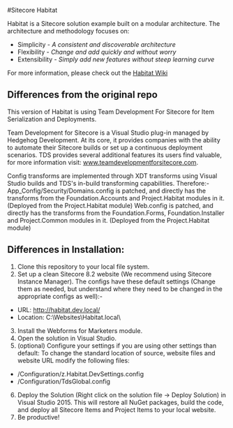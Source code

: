 #Sitecore Habitat

Habitat is a Sitecore solution example built on a modular architecture.
The architecture and methodology focuses on:

* Simplicity - *A consistent and discoverable architecture*
* Flexibility - *Change and add quickly and without worry*
* Extensibility - *Simply add new features without steep learning curve*

For more information, please check out the [Habitat Wiki](https://github.com/Sitecore/Habitat/wiki)

## Differences from the original repo

This version of Habitat is using Team Development For Sitecore for Item Serialization and Deployments.

Team Development for Sitecore is a Visual Studio plug-in managed by Hedgehog Development. At its core, it provides companies with the ability to automate their Sitecore builds or set up a continuous deployment scenarios. TDS provides several additional features its users find valuable, for more information visit: www.teamdevelopmentforsitecore.com.

Config transforms are implemented through XDT transforms using Visual Studio builds and TDS's in-build transforming capabilities. Therefore:-
App_Config/Security/Domains.config is patched, and directly has the transforms from the Foundation.Accounts and Project.Habitat modules in it. (Deployed from the Project.Habitat module)
Web.config is patched, and directly has the transforms from the Foundation.Forms, Foundation.Installer and Project.Common modules in it. (Deployed from the Project.Habitat module)




## Differences in Installation:

1. Clone this repository to your local file system.
2. Set up a clean Sitecore 8.2 website (We recommend using Sitecore Instance Manager). The configs have these default settings (Change them as needed, but understand where they need to be changed in the appropriate configs as well):-
 - URL: http://habitat.dev.local/ 
 - Location: C:\Websites\Habitat.local\
3. Install the Webforms for Marketers module.
4. Open the solution in Visual Studio.
5. (optional) Configure your settings if you are using other settings than default:
To change the standard location of source, website files and website URL modify the following files:
  - /Configuration/z.Habitat.DevSettings.config
  - /Configuration/TdsGlobal.config 
6. Deploy the Solution (Right click on the solution file -> Deploy Solution) in Visual Studio 2015. This will restore all NuGet packages, build the code, and deploy all Sitecore Items and Project Items to your local website.
7. Be productive!
